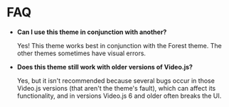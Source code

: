 # FAQ

- **Can I use this theme in conjunction with another?**
  
  Yes! This theme works best in conjunction with the Forest theme. The other themes sometimes have visual errors.

- **Does this theme still work with older versions of Video.js?**
  
  Yes, but it isn't recommended because several bugs occur in those Video.js versions (that aren't the theme's fault), which can affect its functionality,
  and in versions Video.js 6 and older often breaks the UI.

